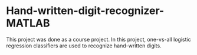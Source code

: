 # Hand-written-digit-recognizer-MATLAB
This project was done as a course project.
In this project, one-vs-all logistic regression classifiers are used to recognize hand-written digits.
